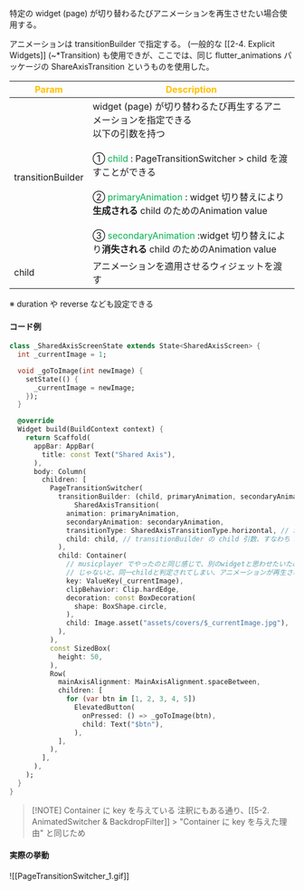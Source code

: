 
特定の widget (page) が切り替わるたびアニメーションを再生させたい場合使用する。

アニメーションは transitionBuilder で指定する。 (一般的な [[2-4. Explicit Widgets]] (~\*Transition) も使用できが、ここでは、同じ flutter_animations パッケージの ShareAxisTransition というものを使用した。

| <font color="#ffc000">Param</font> | <font color="#ffc000">Description</font>                                                                                                                                                                                                                                                                                                                          |
| ---------------------------------- | ----------------------------------------------------------------------------------------------------------------------------------------------------------------------------------------------------------------------------------------------------------------------------------------------------------------------------------------------------------------- |
| transitionBuilder                  | widget (page) が切り替わるたび再生するアニメーションを指定できる<br>以下の引数を持つ<br><br>① <font color="#00b050">child</font> : PageTransitionSwitcher > child を渡すことができる<br><br>② <font color="#00b050">primaryAnimation</font> : widget 切り替えにより**生成される** child のためのAnimation value<br><br>③ <font color="#00b050">secondaryAnimation</font> :widget 切り替えにより**消失される** child のためのAnimation value |
| child                              | アニメーションを適用させるウィジェットを渡す                                                                                                                                                                                                                                                                                                                                            |
※ duration や reverse なども設定できる


#### コード例
```dart
class _SharedAxisScreenState extends State<SharedAxisScreen> {
  int _currentImage = 1;

  void _goToImage(int newImage) {
    setState(() {
      _currentImage = newImage;
    });
  }

  @override
  Widget build(BuildContext context) {
    return Scaffold(
      appBar: AppBar(
        title: const Text("Shared Axis"),
      ),
      body: Column(
        children: [
          PageTransitionSwitcher(
            transitionBuilder: (child, primaryAnimation, secondaryAnimation) =>
                SharedAxisTransition(
              animation: primaryAnimation,
              secondaryAnimation: secondaryAnimation,
              transitionType: SharedAxisTransitionType.horizontal, // 水平方向のアニメーション
              child: child, // transitionBuilder の child 引数、すなわち PageTransitionSwitcher の Container を渡している
            ),
            child: Container(
              // musicplayer でやったのと同じ感じで、別のwidgetと思わせたいためKeyを付与
              // じゃないと、同一childと判定されてしまい、アニメーションが再生されない、
              key: ValueKey(_currentImage),
              clipBehavior: Clip.hardEdge,
              decoration: const BoxDecoration(
                shape: BoxShape.circle,
              ),
              child: Image.asset("assets/covers/$_currentImage.jpg"),
            ),
          ),
          const SizedBox(
            height: 50,
          ),
          Row(
            mainAxisAlignment: MainAxisAlignment.spaceBetween,
            children: [
              for (var btn in [1, 2, 3, 4, 5])
                ElevatedButton(
                  onPressed: () => _goToImage(btn),
                  child: Text("$btn"),
                ),
            ],
          ),
        ],
      ),
    );
  }
}

```


> [!NOTE] Container に key を与えている
> 注釈にもある通り、[[5-2. AnimatedSwitcher & BackdropFilter]] > "Container に key を与えた理由"  と同じため


#### 実際の挙動
![[PageTransitionSwitcher_1.gif]]